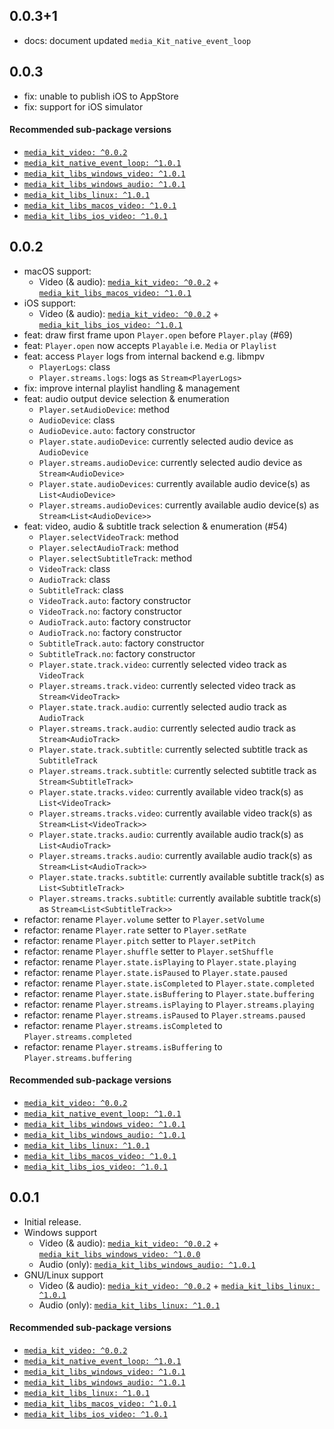 ## 0.0.3+1

- docs: document updated `media_Kit_native_event_loop`

## 0.0.3

- fix: unable to publish iOS to AppStore
- fix: support for iOS simulator

#### Recommended sub-package versions

- [`media_kit_video: ^0.0.2`](https://pub.dev/packages/media_kit_video/versions/0.0.2)
- [`media_kit_native_event_loop: ^1.0.1`](https://pub.dev/packages/media_kit_native_event_loop/versions/1.0.1)
- [`media_kit_libs_windows_video: ^1.0.1`](https://pub.dev/packages/media_kit_libs_windows_video/versions/1.0.1)
- [`media_kit_libs_windows_audio: ^1.0.1`](https://pub.dev/packages/media_kit_libs_windows_audio/versions/1.0.1)
- [`media_kit_libs_linux: ^1.0.1`](https://pub.dev/packages/media_kit_libs_linux/versions/1.0.1)
- [`media_kit_libs_macos_video: ^1.0.1`](https://pub.dev/packages/media_kit_libs_macos_video/versions/1.0.1)
- [`media_kit_libs_ios_video: ^1.0.1`](https://pub.dev/packages/media_kit_libs_ios_video/versions/1.0.1)

## 0.0.2

- macOS support:
  - Video (& audio): [`media_kit_video: ^0.0.2`](https://pub.dev/packages/media_kit_video/versions/0.0.2) + [`media_kit_libs_macos_video: ^1.0.1`](https://pub.dev/packages/media_kit_libs_macos_video/versions/1.0.0)
- iOS support:
  - Video (& audio): [`media_kit_video: ^0.0.2`](https://pub.dev/packages/media_kit_video/versions/0.0.2) + [`media_kit_libs_ios_video: ^1.0.1`](https://pub.dev/packages/media_kit_libs_ios_video/versions/1.0.1)
- feat: draw first frame upon `Player.open` before `Player.play` (#69)
- feat: `Player.open` now accepts `Playable` i.e. `Media` or `Playlist`
- feat: access `Player` logs from internal backend e.g. libmpv
  - `PlayerLogs`: class
  - `Player.streams.logs`: logs as `Stream<PlayerLogs>`
- fix: improve internal playlist handling & management
- feat: audio output device selection & enumeration
  - `Player.setAudioDevice`: method
  - `AudioDevice`: class
  - `AudioDevice.auto`: factory constructor
  - `Player.state.audioDevice`: currently selected audio device as `AudioDevice`
  - `Player.streams.audioDevice`: currently selected audio device as `Stream<AudioDevice>`
  - `Player.state.audioDevices`: currently available audio device(s) as `List<AudioDevice>`
  - `Player.streams.audioDevices`: currently available audio device(s) as `Stream<List<AudioDevice>>`
- feat: video, audio & subtitle track selection & enumeration (#54)
  - `Player.selectVideoTrack`: method
  - `Player.selectAudioTrack`: method
  - `Player.selectSubtitleTrack`: method
  - `VideoTrack`: class
  - `AudioTrack`: class
  - `SubtitleTrack`: class
  - `VideoTrack.auto`: factory constructor
  - `VideoTrack.no`: factory constructor
  - `AudioTrack.auto`: factory constructor
  - `AudioTrack.no`: factory constructor
  - `SubtitleTrack.auto`: factory constructor
  - `SubtitleTrack.no`: factory constructor
  - `Player.state.track.video`: currently selected video track as `VideoTrack`
  - `Player.streams.track.video`: currently selected video track as `Stream<VideoTrack>`
  - `Player.state.track.audio`: currently selected audio track as `AudioTrack`
  - `Player.streams.track.audio`: currently selected audio track as `Stream<AudioTrack>`
  - `Player.state.track.subtitle`: currently selected subtitle track as `SubtitleTrack`
  - `Player.streams.track.subtitle`: currently selected subtitle track as `Stream<SubtitleTrack>`
  - `Player.state.tracks.video`: currently available video track(s) as `List<VideoTrack>`
  - `Player.streams.tracks.video`: currently available video track(s) as `Stream<List<VideoTrack>>`
  - `Player.state.tracks.audio`: currently available audio track(s) as `List<AudioTrack>`
  - `Player.streams.tracks.audio`: currently available audio track(s) as `Stream<List<AudioTrack>>`
  - `Player.state.tracks.subtitle`: currently available subtitle track(s) as `List<SubtitleTrack>`
  - `Player.streams.tracks.subtitle`: currently available subtitle track(s) as `Stream<List<SubtitleTrack>>`
- refactor: rename `Player.volume` setter to `Player.setVolume`
- refactor: rename `Player.rate` setter to `Player.setRate`
- refactor: rename `Player.pitch` setter to `Player.setPitch`
- refactor: rename `Player.shuffle` setter to `Player.setShuffle`
- refactor: rename `Player.state.isPlaying` to `Player.state.playing`
- refactor: rename `Player.state.isPaused` to `Player.state.paused`
- refactor: rename `Player.state.isCompleted` to `Player.state.completed`
- refactor: rename `Player.state.isBuffering` to `Player.state.buffering`
- refactor: rename `Player.streams.isPlaying` to `Player.streams.playing`
- refactor: rename `Player.streams.isPaused` to `Player.streams.paused`
- refactor: rename `Player.streams.isCompleted` to `Player.streams.completed`
- refactor: rename `Player.streams.isBuffering` to `Player.streams.buffering`

#### Recommended sub-package versions

- [`media_kit_video: ^0.0.2`](https://pub.dev/packages/media_kit_video/versions/0.0.2)
- [`media_kit_native_event_loop: ^1.0.1`](https://pub.dev/packages/media_kit_native_event_loop/versions/1.0.1)
- [`media_kit_libs_windows_video: ^1.0.1`](https://pub.dev/packages/media_kit_libs_windows_video/versions/1.0.1)
- [`media_kit_libs_windows_audio: ^1.0.1`](https://pub.dev/packages/media_kit_libs_windows_audio/versions/1.0.1)
- [`media_kit_libs_linux: ^1.0.1`](https://pub.dev/packages/media_kit_libs_linux/versions/1.0.1)
- [`media_kit_libs_macos_video: ^1.0.1`](https://pub.dev/packages/media_kit_libs_macos_video/versions/1.0.1)
- [`media_kit_libs_ios_video: ^1.0.1`](https://pub.dev/packages/media_kit_libs_ios_video/versions/1.0.1)

## 0.0.1

- Initial release.
- Windows support
  - Video (& audio): [`media_kit_video: ^0.0.2`](https://pub.dev/packages/media_kit_video/versions/0.0.2) + [`media_kit_libs_windows_video: ^1.0.0`](https://pub.dev/packages/media_kit_libs_windows_video/versions/1.0.0)
  - Audio (only): [`media_kit_libs_windows_audio: ^1.0.1`](https://pub.dev/packages/media_kit_libs_windows_audio/versions/1.0.1)
- GNU/Linux support
  - Video (& audio): [`media_kit_video: ^0.0.2`](https://pub.dev/packages/media_kit_video/versions/0.0.2) + [`media_kit_libs_linux: ^1.0.1`](https://pub.dev/packages/media_kit_libs_linux/versions/1.0.1)
  - Audio (only): [`media_kit_libs_linux: ^1.0.1`](https://pub.dev/packages/media_kit_libs_linux/versions/1.0.1)

#### Recommended sub-package versions

- [`media_kit_video: ^0.0.2`](https://pub.dev/packages/media_kit_video/versions/0.0.2)
- [`media_kit_native_event_loop: ^1.0.1`](https://pub.dev/packages/media_kit_native_event_loop/versions/1.0.1)
- [`media_kit_libs_windows_video: ^1.0.1`](https://pub.dev/packages/media_kit_libs_windows_video/versions/1.0.1)
- [`media_kit_libs_windows_audio: ^1.0.1`](https://pub.dev/packages/media_kit_libs_windows_audio/versions/1.0.1)
- [`media_kit_libs_linux: ^1.0.1`](https://pub.dev/packages/media_kit_libs_linux/versions/1.0.1)
- [`media_kit_libs_macos_video: ^1.0.1`](https://pub.dev/packages/media_kit_libs_macos_video/versions/1.0.1)
- [`media_kit_libs_ios_video: ^1.0.1`](https://pub.dev/packages/media_kit_libs_ios_video/versions/1.0.1)
